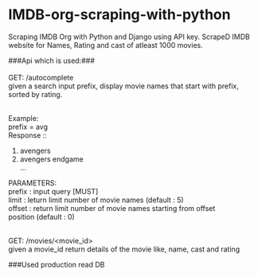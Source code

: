 # IMDB-org-scraping-with-python

Scraping IMDB Org with Python and Django using API key. ScrapeD IMDB website for Names, Rating and cast of atleast 1000 movies.

###Api which is used:### <br><br>
 GET: /autocomplete<br>
 given a search input prefix, display movie names that start with prefix, sorted by rating.<br><br>

 Example:<br>
 prefix = avg<br>
 Response ::<br>
 1. avengers<br>
 2. avengers endgame<br>
 ...<br>

 PARAMETERS:<br>
 prefix : input query [MUST]<br>
 limit : leturn limit number of movie names (default : 5)<br>
 offset : return limit number of movie names starting from offset<br>
position (default : 0)<br>
<br>

 GET: /movies/<movie_id><br>
 given a movie_id return details of the movie like, name, cast and rating<br>


###Used production read DB
